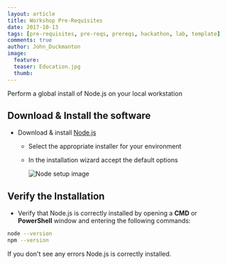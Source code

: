 ```yaml
---
layout: article
title: Workshop Pre-Requisites
date: 2017-10-13
tags: [pre-requisites, pre-reqs, prereqs, hackathon, lab, template]
comments: true
author: John_Duckmanton
image:
  feature: 
  teaser: Education.jpg
  thumb: 
---
```

Perform a global install of Node.js on your local workstation

## Download & Install the software

* Download & install [Node.js](https://nodejs.org/en/download/)
    * Select the appropriate installer for your environment
    
    * In the installation wizard accept the default options

        ![Node setup image](../images/node/node-js-installer.png)

## Verify the Installation

* Verify that Node.js is correctly installed by opening a **CMD** or **PowerShell** window and entering the following commands:

```bash
node --version
npm --version
```

  If you don't see any errors Node.js is correctly installed.

